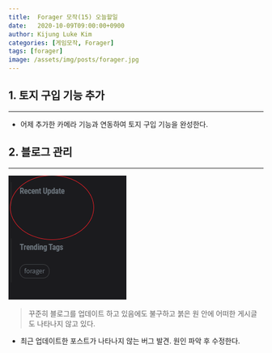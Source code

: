 ```yaml
---
title:  Forager 모작(15) 오늘할일
date:   2020-10-09T09:00:00+0900
author: Kijung Luke Kim
categories: [게임모작, Forager]
tags: [forager]
image: /assets/img/posts/forager.jpg
---
```


## 1. 토지 구입 기능 추가
---
 
- 어제 추가한 카메라 기능과 연동하여 토지 구입 기능을 완성한다. 

## 2. 블로그 관리
---
![20201009-1.png](/assets/img/posts/20201009-1.PNG)
> 꾸준히 블로그를 업데이트 하고 있음에도 불구하고 붉은 원 안에 어떠한 게시글도 나타나지 않고 있다.

- 최근 업데이트한 포스트가 나타나지 않는 버그 발견. 원인 파악 후 수정한다.
